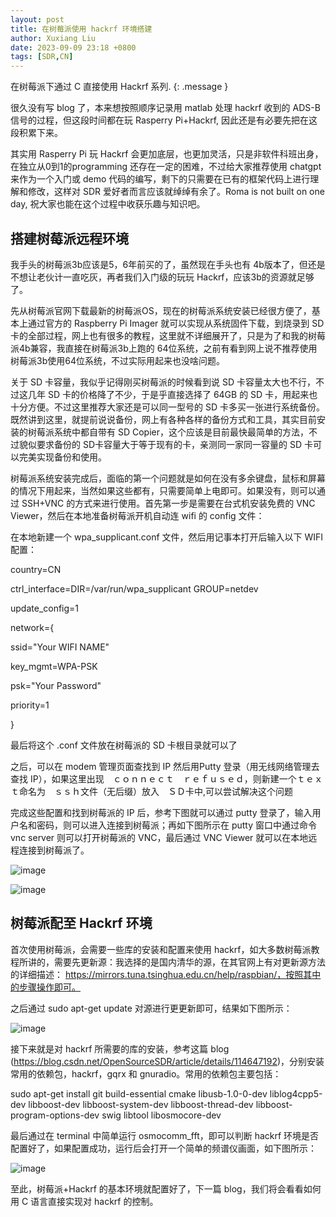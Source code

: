 ```yaml
---
layout: post
title: 在树莓派使用 hackrf 环境搭建
author: Xuxiang Liu
date: 2023-09-09 23:18 +0800
tags: [SDR,CN]
--- 
```


在树莓派下通过 C 直接使用 Hackrf 系列.
{: .message }

很久没有写 blog 了，本来想按照顺序记录用 matlab 处理 hackrf 收到的 ADS-B 信号的过程，但这段时间都在玩 Rasperry Pi+Hackrf, 因此还是有必要先把在这段积累下来。

其实用 Rasperry Pi 玩 Hackrf 会更加底层，也更加灵活，只是非软件科班出身，在独立从0到1的programming 还存在一定的困难，不过给大家推荐使用 chatgpt 来作为一个入门或 demo 代码的编写，剩下的只需要在已有的框架代码上进行理解和修改，这样对 SDR 爱好者而言应该就绰绰有余了。Roma is not built on one day, 祝大家也能在这个过程中收获乐趣与知识吧。

## 搭建树莓派远程环境

我手头的树莓派3b应该是5，6年前买的了，虽然现在手头也有 4b版本了，但还是不想让老伙计一直吃灰，再者我们入门级的玩玩 Hackrf，应该3b的资源就足够了。

先从树莓派官网下载最新的树莓派OS，现在的树莓派系统安装已经很方便了，基本上通过官方的 Raspberry Pi Imager 就可以实现从系统固件下载，到烧录到 SD卡的全部过程，网上也有很多的教程，这里就不详细展开了，只是为了和我的树莓派4b兼容，我直接在树莓派3b上跑的 64位系统，之前有看到网上说不推荐使用树莓派3b使用64位系统，不过实际用起来也没啥问题。

关于 SD 卡容量，我似乎记得刚买树莓派的时候看到说 SD 卡容量太大也不行，不过这几年 SD 卡的价格降了不少，于是乎直接选择了 64GB 的 SD 卡，用起来也十分方便。不过这里推荐大家还是可以同一型号的 SD 卡多买一张进行系统备份。既然讲到这里，就提前说说备份，网上有各种各样的备份方式和工具，其实目前安装的树莓派系统中都自带有 SD Copier，这个应该是目前最快最简单的方法，不过貌似要求备份的 SD卡容量大于等于现有的卡，亲测同一家同一容量的 SD 卡可以完美实现备份和使用。

树莓派系统安装完成后，面临的第一个问题就是如何在没有多余键盘，鼠标和屏幕的情况下用起来，当然如果这些都有，只需要简单上电即可。如果没有，则可以通过 SSH+VNC 的方式来进行使用。首先第一步是需要在台式机安装免费的 VNC Viewer，然后在本地准备树莓派开机自动连 wifi 的 config 文件：

在本地新建一个 wpa_supplicant.conf 文件，然后用记事本打开后输入以下 WIFI 配置：

country=CN

ctrl_interface=DIR=/var/run/wpa_supplicant GROUP=netdev

update_config=1

network={

ssid="Your WIFI NAME"

key_mgmt=WPA-PSK

psk="Your Password"

priority=1

} 

最后将这个 .conf 文件放在树莓派的 SD 卡根目录就可以了 

之后，可以在 modem 管理页面查找到 IP 然后用Putty 登录（用无线网络管理去查找 IP），如果这里出现　ｃｏｎｎｅｃｔ　ｒｅｆｕｓｅｄ，则新建一个ｔｅｘｔ命名为　ｓｓｈ文件（无后缀）放入　ＳＤ卡中,可以尝试解决这个问题

完成这些配置和找到树莓派的 IP 后，参考下图就可以通过 putty 登录了，输入用户名和密码，则可以进入连接到树莓派；再如下图所示在 putty 窗口中通过命令 vnc server 则可以打开树莓派的 VNC，最后通过 VNC Viewer 就可以在本地远程连接到树莓派了。

![image](https://github.com/xuxiang-liu/xuxiang-liu.github.io/assets/40487487/1b54cac0-dbb4-4fd6-87b7-9f2dea01f256)

![image](https://github.com/xuxiang-liu/xuxiang-liu.github.io/assets/40487487/84ff7cca-eb02-4703-91aa-d243ddd70427)

## 树莓派配至 Hackrf 环境

首次使用树莓派，会需要一些库的安装和配置来使用 hackrf，如大多数树莓派教程所讲的，需要先更新源：我选择的是国内清华的源，在其官网上有对更新源方法的详细描述： https://mirrors.tuna.tsinghua.edu.cn/help/raspbian/，按照其中的步骤操作即可。

之后通过 sudo apt-get update 对源进行更更新即可，结果如下图所示：

![image](https://github.com/xuxiang-liu/xuxiang-liu.github.io/assets/40487487/4f178944-aaa0-4a44-b4ac-cc870f4001f1)

接下来就是对 hackrf 所需要的库的安装，参考这篇 blog (https://blog.csdn.net/OpenSourceSDR/article/details/114647192)，分别安装常用的依赖包，hackrf，gqrx 和 gnuradio。常用的依赖包主要包括：

sudo apt-get install git build-essential cmake libusb-1.0-0-dev liblog4cpp5-dev libboost-dev libboost-system-dev libboost-thread-dev libboost-program-options-dev swig libtool libosmocore-dev 

最后通过在 terminal 中简单运行 osmocomm_fft，即可以判断 hackrf 环境是否配置好了，如果配置成功，运行后会打开一个简单的频谱仪画面，如下图所示：

![image](https://github.com/xuxiang-liu/xuxiang-liu.github.io/assets/40487487/382ef548-2d3e-44dc-866b-ee1be8419c1d)

至此，树莓派+Hackrf 的基本环境就配置好了，下一篇 blog，我们将会看看如何用 C 语言直接实现对 hackrf 的控制。








